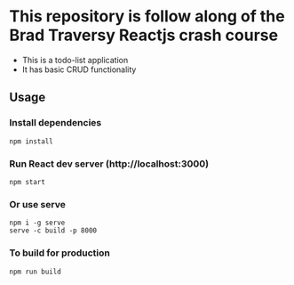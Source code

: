 # This repository is follow along of the Brad Traversy Reactjs crash course
* This is a todo-list application
* It has basic CRUD functionality

## Usage
### Install dependencies

```
npm install
```

### Run React dev server (http://localhost:3000)

```
npm start
```

### Or use serve

```
npm i -g serve
serve -c build -p 8000
```

### To build for production

```
npm run build
```
